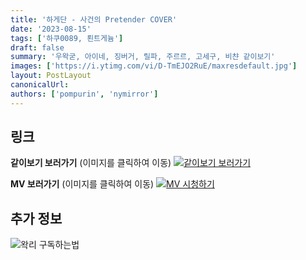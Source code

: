 ```yaml
---
title: '하게단 - 사건의 Pretender COVER'
date: '2023-08-15'
tags: ['하쿠0089, 뢴트게늄']
draft: false
summary: '우왁굳, 아이네, 징버거, 릴파, 주르르, 고세구, 비챤 같이보기'
images: ['https://i.ytimg.com/vi/D-TmEJO2RuE/maxresdefault.jpg']
layout: PostLayout
canonicalUrl:
authors: ['pompurin', 'nymirror']
---
```


## 링크

**같이보기 보러가기** (이미지를 클릭하여 이동)
[![같이보기 보러가기](https://cdn.discordapp.com/attachments/1136601898116464710/1137050327938506852/logo.png)](https://cafe.naver.com/steamindiegame/12448882)

**MV 보러가기** (이미지를 클릭하여 이동)
[![MV 시청하기](https://i.ytimg.com/vi/D-TmEJO2RuE/maxresdefault.jpg)](https://youtu.be/D-TmEJO2RuE)

## 추가 정보

![왁리 구독하는법](https://cdn.discordapp.com/attachments/1136601898116464710/1137049857136267374/--2cut.gif)

